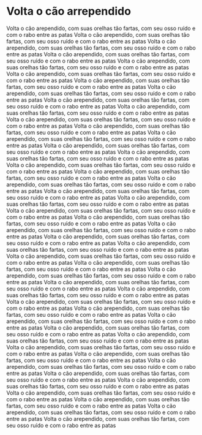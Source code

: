 # Volta o cão arrependido
Volta o cão arependido, com suas orelhas tão fartas, com seu osso ruído e com o rabo entre as patas
Volta o cão arependido, com suas orelhas tão fartas, com seu osso ruído e com o rabo entre as patas
Volta o cão arependido, com suas orelhas tão fartas, com seu osso ruído e com o rabo entre as patas
Volta o cão arependido, com suas orelhas tão fartas, com seu osso ruído e com o rabo entre as patas
Volta o cão arependido, com suas orelhas tão fartas, com seu osso ruído e com o rabo entre as patas
Volta o cão arependido, com suas orelhas tão fartas, com seu osso ruído e com o rabo entre as patas
Volta o cão arependido, com suas orelhas tão fartas, com seu osso ruído e com o rabo entre as patas
Volta o cão arependido, com suas orelhas tão fartas, com seu osso ruído e com o rabo entre as patas
Volta o cão arependido, com suas orelhas tão fartas, com seu osso ruído e com o rabo entre as patas
Volta o cão arependido, com suas orelhas tão fartas, com seu osso ruído e com o rabo entre as patas
Volta o cão arependido, com suas orelhas tão fartas, com seu osso ruído e com o rabo entre as patas
Volta o cão arependido, com suas orelhas tão fartas, com seu osso ruído e com o rabo entre as patas
Volta o cão arependido, com suas orelhas tão fartas, com seu osso ruído e com o rabo entre as patas
Volta o cão arependido, com suas orelhas tão fartas, com seu osso ruído e com o rabo entre as patas
Volta o cão arependido, com suas orelhas tão fartas, com seu osso ruído e com o rabo entre as patas
Volta o cão arependido, com suas orelhas tão fartas, com seu osso ruído e com o rabo entre as patas
Volta o cão arependido, com suas orelhas tão fartas, com seu osso ruído e com o rabo entre as patas
Volta o cão arependido, com suas orelhas tão fartas, com seu osso ruído e com o rabo entre as patas
Volta o cão arependido, com suas orelhas tão fartas, com seu osso ruído e com o rabo entre as patas
Volta o cão arependido, com suas orelhas tão fartas, com seu osso ruído e com o rabo entre as patas
Volta o cão arependido, com suas orelhas tão fartas, com seu osso ruído e com o rabo entre as patas
Volta o cão arependido, com suas orelhas tão fartas, com seu osso ruído e com o rabo entre as patas
Volta o cão arependido, com suas orelhas tão fartas, com seu osso ruído e com o rabo entre as patas
Volta o cão arependido, com suas orelhas tão fartas, com seu osso ruído e com o rabo entre as patas
Volta o cão arependido, com suas orelhas tão fartas, com seu osso ruído e com o rabo entre as patas
Volta o cão arependido, com suas orelhas tão fartas, com seu osso ruído e com o rabo entre as patas
Volta o cão arependido, com suas orelhas tão fartas, com seu osso ruído e com o rabo entre as patas
Volta o cão arependido, com suas orelhas tão fartas, com seu osso ruído e com o rabo entre as patas
Volta o cão arependido, com suas orelhas tão fartas, com seu osso ruído e com o rabo entre as patas
Volta o cão arependido, com suas orelhas tão fartas, com seu osso ruído e com o rabo entre as patas
Volta o cão arependido, com suas orelhas tão fartas, com seu osso ruído e com o rabo entre as patas
Volta o cão arependido, com suas orelhas tão fartas, com seu osso ruído e com o rabo entre as patas
Volta o cão arependido, com suas orelhas tão fartas, com seu osso ruído e com o rabo entre as patas
Volta o cão arependido, com suas orelhas tão fartas, com seu osso ruído e com o rabo entre as patas
Volta o cão arependido, com suas orelhas tão fartas, com seu osso ruído e com o rabo entre as patas
Volta o cão arependido, com suas orelhas tão fartas, com seu osso ruído e com o rabo entre as patas
Volta o cão arependido, com suas orelhas tão fartas, com seu osso ruído e com o rabo entre as patas
Volta o cão arependido, com suas orelhas tão fartas, com seu osso ruído e com o rabo entre as patas
Volta o cão arependido, com suas orelhas tão fartas, com seu osso ruído e com o rabo entre as patas
Volta o cão arependido, com suas orelhas tão fartas, com seu osso ruído e com o rabo entre as patas
Volta o cão arependido, com suas orelhas tão fartas, com seu osso ruído e com o rabo entre as patas
Volta o cão arependido, com suas orelhas tão fartas, com seu osso ruído e com o rabo entre as patas
Volta o cão arependido, com suas orelhas tão fartas, com seu osso ruído e com o rabo entre as patas
Volta o cão arependido, com suas orelhas tão fartas, com seu osso ruído e com o rabo entre as patas

